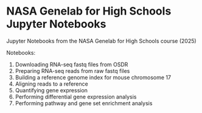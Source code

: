 # NASA Genelab for High Schools Jupyter Notebooks
Jupyter Notebooks from the NASA Genelab for High Schools course (2025) 

Notebooks:  
1. Downloading RNA-seq fastq files from OSDR
2. Preparing RNA-seq reads from raw fastq files
3. Building a reference genome index for mouse chromosome 17
4. Aligning reads to a reference
5. Quantifying gene expression
6. Performing differential gene expression analysis
7. Performing pathway and gene set enrichment analysis 
